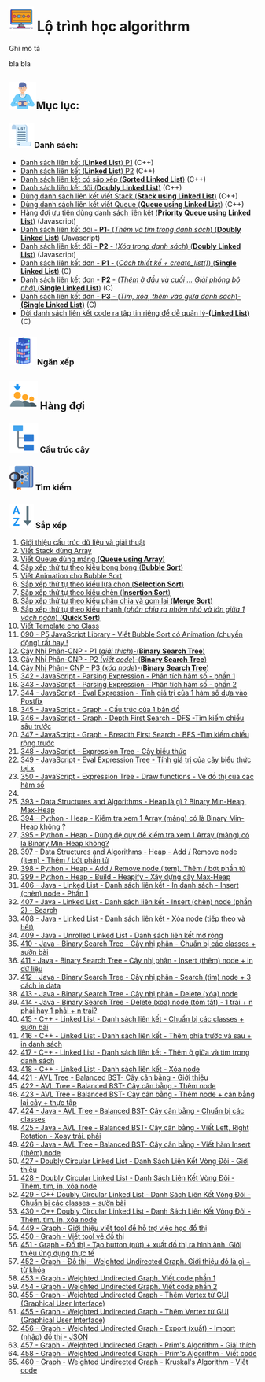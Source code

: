 # <img src="https://raw.githubusercontent.com/Zenfection/Image/master/2020/09/29-13-21-10-Algorithm.png" title="" alt="Algorithm.png" width="50"> Lộ trình học algorithrm

Ghi mô tả

bla bla

## <img src="https://raw.githubusercontent.com/Zenfection/Image/master/2020/09/29-13-23-04-Idealist%20Male.png" title="" alt="Idealist Male.png" width="55">Mục lục:

### <img src="https://raw.githubusercontent.com/Zenfection/Image/master/2020/09/29-13-22-23-SHOPING%20LIST.png" title="" alt="SHOPING LIST.png" width="51">Danh sách:

- [Danh sách liên kết (**Linked List**) P1](https://youtu.be/EVII_HjoEtE?list=PLiNjao7yG415_e_HWvIPNQukir3Jlgjya) (C++)
- [Danh sách liên kết (**Linked List**) P2](https://youtu.be/_bOIuI2MUPE?list=PLiNjao7yG415_e_HWvIPNQukir3Jlgjya) (C++)
- [Danh sách liên kết có sắp xếp (**Sorted Linked List**)](https://youtu.be/8S85dNU68_M?list=PLiNjao7yG415_e_HWvIPNQukir3Jlgjya) (C++)
- [Danh sách liên kết đôi (**Doubly Linked List**)](https://youtu.be/lVAHcJr1I4U?list=PLiNjao7yG415_e_HWvIPNQukir3Jlgjya) (C++)
- [Dùng danh sách liên kết viết Stack (**Stack using Linked List**)](https://youtu.be/DvRWR1EZRfo?list=PLiNjao7yG415_e_HWvIPNQukir3Jlgjya) (C++)
- [Dùng danh sách liên kết viết Queue (**Queue using Linked List**)](https://youtu.be/WywRUxUsq_U?list=PLiNjao7yG415_e_HWvIPNQukir3Jlgjya) (C++)
- [Hàng đợi ưu tiên dùng danh sách liên kết (**Priority Queue using Linked List**)](https://youtu.be/dtCgSjbSrYs?list=PLiNjao7yG415_e_HWvIPNQukir3Jlgjya) (Javascript)
- [Danh sách liên kết đôi - **P1**- (*Thêm và tìm trong danh sách*) (**Doubly Linked List**)](https://youtu.be/CaE-NuYV6ao?list=PLiNjao7yG415_e_HWvIPNQukir3Jlgjya) (Javascript)
- [Danh sách liên kết đôi - **P2** - (*Xóa trong danh sách*) (**Doubly Linked List**)](https://youtu.be/EW_dNBDdSk0?list=PLiNjao7yG415_e_HWvIPNQukir3Jlgjya) (Javascript)
- [Danh sách liên kết đơn - **P1** - (*Cách thiết kế + create_list()*) (**Single Linked List**)](https://youtu.be/6hlgYjJCp8s?list=PLiNjao7yG415_e_HWvIPNQukir3Jlgjya) (C)
- [Danh sách liên kết đơn - **P2** - (*Thêm ở đầu và cuối ... Giải phóng bộ nhớ*) (**Single Linked List**)](https://youtu.be/WaFU73Nytms?list=PLiNjao7yG415_e_HWvIPNQukir3Jlgjya) (C)
- [Danh sách liên kết đơn - **P3** - (*Tìm, xóa, thêm vào giữa danh sách*)-**(Single Linked List)**](https://youtu.be/OPL7fPifpAE?list=PLiNjao7yG415_e_HWvIPNQukir3Jlgjya) (C)
- [Dời danh sách liên kết code ra tập tin riêng để dễ quản lý-**(Linked List)**](https://youtu.be/QW_XhrnnTUw?list=PLiNjao7yG415_e_HWvIPNQukir3Jlgjya) (C)

### <img src="https://raw.githubusercontent.com/Zenfection/Image/master/2020/09/29-13-27-26-Block%20Stacking%20Tower.png" title="" alt="Block Stacking Tower.png" width="57">Ngăn xếp

## <img src="https://raw.githubusercontent.com/Zenfection/Image/master/2020/09/29-13-28-33-icons8-joining_queue.png" title="" alt="icons8-joining_queue.png" width="58"> Hàng đợi

### <img src="https://raw.githubusercontent.com/Zenfection/Image/master/2020/09/29-13-29-32-icons8-tree_structure.png" title="" alt="icons8-tree_structure.png" width="59"> Cấu trúc cây

### <img title="" src="https://raw.githubusercontent.com/Zenfection/Image/master/2020/09/29-13-31-30-Search%20OF%20Knowledge.png" alt="Search OF Knowledge.png" width="50"> Tìm kiếm

### <img title="" src="https://raw.githubusercontent.com/Zenfection/Image/master/2020/09/29-13-32-19-icons8-alphabetical_sorting.png" alt="icons8-alphabetical_sorting.png" width="50"> Sắp xếp

1. [Giới thiệu cấu trúc dữ liệu và giải thuật](https://youtu.be/UH4jTHZfJvI?list=PLiNjao7yG415_e_HWvIPNQukir3Jlgjya)
2. [Viết Stack dùng Array](https://youtu.be/xgiRBPpkQxA?list=PLiNjao7yG415_e_HWvIPNQukir3Jlgjya)
3. [Viết Queue dùng mảng (**Queue using Array**)](https://youtu.be/MdPbrrubros?list=PLiNjao7yG415_e_HWvIPNQukir3Jlgjya)
4. [Sắp xếp thứ tự theo kiểu bong bóng (**Bubble Sort**)](https://youtu.be/YpVsaadNah8?list=PLiNjao7yG415_e_HWvIPNQukir3Jlgjya)
5. [Viết Animation cho Bubble Sort](https://youtu.be/6XjZ17jcBJQ?list=PLiNjao7yG415_e_HWvIPNQukir3Jlgjya)
6. [Sắp xếp thứ tự theo kiểu lựa chọn (**Selection Sort**)](https://youtu.be/-IJ2dQvRQZQ?list=PLiNjao7yG415_e_HWvIPNQukir3Jlgjya)
7. [Sắp xếp thứ tự theo kiểu chèn (**Insertion Sort**)](https://youtu.be/_xpeq3FFxzk?list=PLiNjao7yG415_e_HWvIPNQukir3Jlgjya)
8. [Sắp xếp thứ tự theo kiểu phân chia và gom lại (**Merge Sort**)](https://youtu.be/OKzmuodX7Ko?list=PLiNjao7yG415_e_HWvIPNQukir3Jlgjya)
9. [Sắp xếp thứ tự theo kiểu nhanh (*phân chia ra nhóm nhỏ và lớn giữa 1 vách ngăn*) (**Quick Sort**)](https://youtu.be/6aQpp9q-VaE?list=PLiNjao7yG415_e_HWvIPNQukir3Jlgjya)
10. [Viết Template cho Class](https://youtu.be/uifNawl9ErM?list=PLiNjao7yG415_e_HWvIPNQukir3Jlgjya)
11. [090 - P5 JavaScript Library - Viết Bubble Sort có Animation (chuyển động) rất hay !](https://youtu.be/QQPx2Ju5U-k?list=PLiNjao7yG415_e_HWvIPNQukir3Jlgjya)
12. [Cây Nhị Phân-CNP - P1 (*giải thích*)-(**Binary Search Tree**)](https://youtu.be/x7rtbrdSPFg?list=PLiNjao7yG415_e_HWvIPNQukir3Jlgjya)
13. [Cây Nhị Phân-CNP - P2 (*viết code*)-(**Binary Search Tree**)](https://youtu.be/bhAUpVrGeJA?list=PLiNjao7yG415_e_HWvIPNQukir3Jlgjya)
14. [Cây Nhị Phân- CNP - P3 (*xóa node*)-(**Binary Search Tree**)](https://youtu.be/ee3GGDVxYhU?list=PLiNjao7yG415_e_HWvIPNQukir3Jlgjya)
15. [342 - JavaScript - Parsing Expression - Phân tích hàm số - phần 1](https://youtu.be/bIKI6WJBua8?list=PLiNjao7yG415_e_HWvIPNQukir3Jlgjya)
16. [343 - JavaScript - Parsing Expression - Phân tích hàm số - phần 2](https://youtu.be/4kxBI43W8K4?list=PLiNjao7yG415_e_HWvIPNQukir3Jlgjya)
17. [344 - JavaScript - Eval Expression - Tính giá trị của 1 hàm số dựa vào Postfix](https://youtu.be/M4fEZmpxg_0?list=PLiNjao7yG415_e_HWvIPNQukir3Jlgjya)
18. [345 - JavaScript - Graph - Cấu trúc của 1 bản đồ](https://youtu.be/3cFvr84Q6hE?list=PLiNjao7yG415_e_HWvIPNQukir3Jlgjya)
19. [346 - JavaScript - Graph - Depth First Search - DFS -Tìm kiếm chiều sâu trước](https://youtu.be/xlaU8BoCTuk?list=PLiNjao7yG415_e_HWvIPNQukir3Jlgjya)
20. [347 - JavaScript - Graph - Breadth First Search - BFS -Tìm kiếm chiều rộng trước](https://www.youtube.com/watch?v=qznOnRIOemk&list=PLiNjao7yG415_e_HWvIPNQukir3Jlgjya&index=26)
21. [348 - JavaScript - Expression Tree - Cây biểu thức](https://youtu.be/B1Y-M08i5xo?list=PLiNjao7yG415_e_HWvIPNQukir3Jlgjya)
22. [349 - JavaScript - Eval Expression Tree - Tính giá trị của cây biểu thức tại x](https://youtu.be/UB71n0VOPL4?list=PLiNjao7yG415_e_HWvIPNQukir3Jlgjya)
23. [350 - JavaScript - Expression Tree - Draw functions - Vẽ đồ thị của các hàm số](https://youtu.be/7LrHApkf73c?list=PLiNjao7yG415_e_HWvIPNQukir3Jlgjya)
24. 
25. [393 - Data Structures and Algorithms - Heap là gì ? Binary Min-Heap, Max-Heap](https://youtu.be/w9T4AQVPg60?list=PLiNjao7yG415_e_HWvIPNQukir3Jlgjya)
26. [394 - Python - Heap - Kiểm tra xem 1 Array (mảng) có là Binary Min-Heap không ?](https://youtu.be/Yc-m6EVjMkE?list=PLiNjao7yG415_e_HWvIPNQukir3Jlgjya)
27. [395 - Python - Heap - Dùng đệ quy để kiểm tra xem 1 Array (mảng) có là Binary Min-Heap không?](https://youtu.be/zrglRQmISI8?list=PLiNjao7yG415_e_HWvIPNQukir3Jlgjya)
28. [397 - Data Structures and Algorithms - Heap - Add / Remove node (item) - Thêm / bớt phần tử](https://youtu.be/uxfsiPB6FH4?list=PLiNjao7yG415_e_HWvIPNQukir3Jlgjya)
29. [398 - Python - Heap - Add / Remove node (item). Thêm / bớt phần tử](https://youtu.be/eZKjGsPZIEo?list=PLiNjao7yG415_e_HWvIPNQukir3Jlgjya)
30. [399 - Python - Heap - Build - Heapify - Xây dựng cây Max-Heap](https://youtu.be/Mnj2v3AcCkc?list=PLiNjao7yG415_e_HWvIPNQukir3Jlgjya)
31. [406 - Java - Linked List - Danh sách liên kết - In danh sách - Insert (chèn) node - Phần 1](https://youtu.be/3GjxugVTQRc?list=PLiNjao7yG415_e_HWvIPNQukir3Jlgjya)
32. [407 - Java - Linked List - Danh sách liên kết - Insert (chèn) node (phần 2) - Search](https://youtu.be/YLIzVskVvhk?list=PLiNjao7yG415_e_HWvIPNQukir3Jlgjya)
33. [408 - Java - Linked List - Danh sách liên kết - Xóa node (tiếp theo và hết)](https://youtu.be/dhkBQdJIRPo?list=PLiNjao7yG415_e_HWvIPNQukir3Jlgjya)
34. [409 - Java - Unrolled Linked List - Danh sách liên kết mở rộng](https://youtu.be/xKX1PEBHlao?list=PLiNjao7yG415_e_HWvIPNQukir3Jlgjya)
35. [410 - Java - Binary Search Tree - Cây nhị phân - Chuẩn bị các classes + sườn bài](https://youtu.be/yqsaAu6225Y?list=PLiNjao7yG415_e_HWvIPNQukir3Jlgjya)
36. [411 - Java - Binary Search Tree - Cây nhị phân - Insert (thêm) node + in dữ liệu](https://youtu.be/DsepJQV8nCk?list=PLiNjao7yG415_e_HWvIPNQukir3Jlgjya)
37. [412 - Java - Binary Search Tree - Cây nhị phân - Search (tìm) node + 3 cách in data](https://youtu.be/De_ijgTEFzw?list=PLiNjao7yG415_e_HWvIPNQukir3Jlgjya)
38. [413 - Java - Binary Search Tree - Cây nhị phân - Delete (xóa) node](https://youtu.be/a7Rxs45hyHI?list=PLiNjao7yG415_e_HWvIPNQukir3Jlgjya)
39. [414 - Java - Binary Search Tree - Delete (xóa) node (tóm tắt) - 1 trái + n phải hay 1 phải + n trái?](https://youtu.be/cziYVgL511E?list=PLiNjao7yG415_e_HWvIPNQukir3Jlgjya)
40. [415 - C++ - Linked List - Danh sách liên kết - Chuẩn bị các classes + sườn bài](https://youtu.be/owt3XtEmp-c?list=PLiNjao7yG415_e_HWvIPNQukir3Jlgjya)
41. [416 - C++ - Linked List - Danh sách liên kết - Thêm phía trước và sau + in danh sách](https://youtu.be/chByd7V6oG8?list=PLiNjao7yG415_e_HWvIPNQukir3Jlgjya)
42. [417 - C++ - Linked List - Danh sách liên kết - Thêm ở giữa và tìm trong danh sách](https://www.youtube.com/watch?v=LerTqMMtceo&list=PLiNjao7yG415_e_HWvIPNQukir3Jlgjya)
43. [418 - C++ - Linked List - Danh sách liên kết - Xóa node](https://www.youtube.com/watch?v=fNTTDsM_73c&list=PLiNjao7yG415_e_HWvIPNQukir3Jlgjya)
44. [421 - AVL Tree - Balanced BST- Cây cân bằng - Giới thiệu](https://www.youtube.com/watch?v=9ugeiIJFGt0&list=PLiNjao7yG415_e_HWvIPNQukir3Jlgjya)
45. [422 - AVL Tree - Balanced BST- Cây cân bằng - Thêm node](https://www.youtube.com/watch?v=aSfdyWWID9w&list=PLiNjao7yG415_e_HWvIPNQukir3Jlgjya)
46. [423 - AVL Tree - Balanced BST- Cây cân bằng - Thêm node + cân bằng lại cây + thực tập](https://www.youtube.com/watch?v=gfdHpazwiaA&list=PLiNjao7yG415_e_HWvIPNQukir3Jlgjya)
47. [424 - Java - AVL Tree - Balanced BST- Cây cân bằng - Chuẩn bị các classes](https://www.youtube.com/watch?v=a6UaLK5OlRk&list=PLiNjao7yG415_e_HWvIPNQukir3Jlgjya)
48. [425 - Java - AVL Tree - Balanced BST- Cây cân bằng - Viết Left, Right Rotation - Xoay trái, phải](https://www.youtube.com/watch?v=EArmT99aijk&list=PLiNjao7yG415_e_HWvIPNQukir3Jlgjya)
49. [426 - Java - AVL Tree - Balanced BST- Cây cân bằng - Viết hàm Insert (thêm) node](https://www.youtube.com/watch?v=QCXe0fgvAhM&list=PLiNjao7yG415_e_HWvIPNQukir3Jlgjya)
50. [427 - Doubly Circular Linked List - Danh Sách Liên Kết Vòng Đôi - Giới thiệu](https://www.youtube.com/watch?v=ZranhzxHUmo&list=PLiNjao7yG415_e_HWvIPNQukir3Jlgjya)
51. [428 - Doubly Circular Linked List - Danh Sách Liên Kết Vòng Đôi - Thêm, tìm, in, xóa node](https://www.youtube.com/watch?v=f3WiPYdAfLY&list=PLiNjao7yG415_e_HWvIPNQukir3Jlgjya)
52. [429 - C++ Doubly Circular Linked List - Danh Sách Liên Kết Vòng Đôi -Chuẩn bị các classes + sườn bài](https://www.youtube.com/watch?v=WIlKSLR8JEc&list=PLiNjao7yG415_e_HWvIPNQukir3Jlgjya)
53. [430 - C++ Doubly Circular Linked List - Danh Sách Liên Kết Vòng Đôi - Thêm, tìm, in, xóa node](https://www.youtube.com/watch?v=ULHOJXrA7BI&list=PLiNjao7yG415_e_HWvIPNQukir3Jlgjya)
54. [449 - Graph - Giới thiệu viết tool để hỗ trợ việc học đồ thị](https://www.youtube.com/watch?v=XtvhCMak-hk&list=PLiNjao7yG415_e_HWvIPNQukir3Jlgjya)
55. [450 - Graph - Viết tool vẽ đồ thị](https://www.youtube.com/watch?v=KQwZ8k9bgaQ&list=PLiNjao7yG415_e_HWvIPNQukir3Jlgjya)
56. [451 - Graph - Đồ thị - Tạo button (nút) + xuất đồ thị ra hình ảnh. Giới thiệu ứng dụng thực tế](https://www.youtube.com/watch?v=fin4PkH_v_M&list=PLiNjao7yG415_e_HWvIPNQukir3Jlgjya)
57. [452 - Graph - Đồ thị - Weighted Undirected Graph. Giới thiệu đó là gì + từ khóa](https://www.youtube.com/watch?v=unN_t1lzArQ&list=PLiNjao7yG415_e_HWvIPNQukir3Jlgjya)
58. [453 - Graph - Weighted Undirected Graph. Viết code phần 1](https://www.youtube.com/watch?v=FFWXH8cNVG8&list=PLiNjao7yG415_e_HWvIPNQukir3Jlgjya)
59. [454 - Graph - Weighted Undirected Graph. Viết code phần 2](https://www.youtube.com/watch?v=8OZGzbYVHoI&list=PLiNjao7yG415_e_HWvIPNQukir3Jlgjya)
60. [455 - Graph - Weighted Undirected Graph - Thêm Vertex từ GUI (Graphical User Interface)](https://www.youtube.com/watch?v=Wsq-2M5xKCg&list=PLiNjao7yG415_e_HWvIPNQukir3Jlgjya)
61. [455 - Graph - Weighted Undirected Graph - Thêm Vertex từ GUI (Graphical User Interface)](https://www.youtube.com/watch?v=Wsq-2M5xKCg&list=PLiNjao7yG415_e_HWvIPNQukir3Jlgjya)
62. [456 - Graph - Weighted Undirected Graph - Export (xuất) - Import (nhập) đồ thị - JSON](https://www.youtube.com/watch?v=Y9ydU4DaJmI&list=PLiNjao7yG415_e_HWvIPNQukir3Jlgjya)
63. [457 - Graph - Weighted Undirected Graph - Prim&#39;s Algorithm - Giải thích](https://www.youtube.com/watch?v=An664Oi6G9c&list=PLiNjao7yG415_e_HWvIPNQukir3Jlgjya)
64. [458 - Graph - Weighted Undirected Graph - Prim&#39;s Algorithm - Viết code](https://www.youtube.com/watch?v=jswAE_GJchI&list=PLiNjao7yG415_e_HWvIPNQukir3Jlgjya)
65. [460 - Graph - Weighted Undirected Graph - Kruskal&#39;s Algorithm - Viết code](https://www.youtube.com/watch?v=LbHvF8TR6G8&list=PLiNjao7yG415_e_HWvIPNQukir3Jlgjya)
